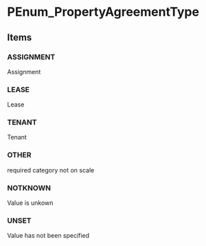 # PEnum_PropertyAgreementType

## Items

### ASSIGNMENT
Assignment

### LEASE
Lease

### TENANT
Tenant

### OTHER
required category not on scale

### NOTKNOWN
Value is unkown

### UNSET
Value has not been specified
